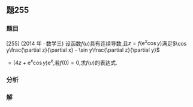 ## 题255
### 题目
[255] (2014 年 · 数学三) 设函数$f( u)$具有连续导数,且$z = f( {{\mathrm{e}}^{x}\cos y})$满足$\cos y\frac{\partial z}{\partial x} - \sin y\frac{\partial z}{\partial y}$

$= ( {{4z} + {\mathrm{e}}^{x}\cos y}) {\mathrm{e}}^{x}$,若$f( 0)  = 0$,求$f( u)$的表达式.
### 分析

### 解